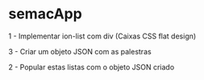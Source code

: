 # semacApp

1 - Implementar ion-list com div (Caixas CSS flat design)

3 - Criar um objeto JSON com as palestras

2 - Popular estas listas com o objeto JSON criado
